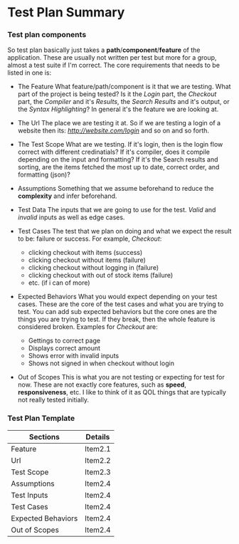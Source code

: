 # Test Plan Summary

### Test plan components
So test plan basically just takes a **path**/**component**/**feature** of the application. These are usually not written per test but more for a group, almost a test suite if I'm correct. The core requirements that needs to be listed in one is:

- The Feature
What feature/path/component is it that we are testing. What part of the project is being tested? Is it the *Login* part, the *Checkout* part, the *Compiler* and it's *Results*, the *Search Results* and it's output, or the *Syntax Highlighting*? In general it's the feature we are looking at.

- The Url
The place we are testing it at. So if we are testing a login of a website then its: *http://website.com/login* and so on and so forth.

- The Test Scope
What are we testing. If it's login, then is the login flow correct with different credinatials? If it's compiler, does it compile depending on the input and formatting? If it's the Search results and sorting, are the items fetched the most up to date, correct order, and formatting (json)?

- Assumptions
Something that we assume beforehand to reduce the **complexity** and infer beforehand.

- Test Data
The inputs that we are going to use for the test. *Valid* and *invalid* inputs as well as edge cases.

- Test Cases
The test that we plan on doing and what we expect the result to be: failure or success. For example, *Checkout*:
    - clicking checkout with items (success)
    - clicking checkout without items (failure)
    - clicking checkout without logging in (failure)
    - clicking checkout with out of stock items (failure)
    - etc. (if i can of more)

- Expected Behaviors
What you would expect depending on your test cases. These are the core of the test cases and what you are trying to test. You can add sub expected behaviors but the core ones are the things you are trying to test. If they break, then the whole feature is considered broken. Examples for *Checkout* are:
    - Gettings to correct page
    - Displays correct amount
    - Shows error with invalid inputs
    - Shows not signed in when checkout without login

- Out of Scopes
This is what you are not testing or expecting for test for now. These are not exactly core features, such as **speed**, **responsiveness**, etc. I like to think of it as QOL things that are typically not really tested initially.


### Test Plan Template

| Sections   | Details    |
|--------------- | --------------- |
| Feature            | Item2.1   |
| Url                | Item2.2   |
| Test Scope         | Item2.3   |
| Assumptions        | Item2.4   |
| Test Inputs        | Item2.4   |
| Test Cases         | Item2.4   |
| Expected Behaviors | Item2.4   |
| Out of Scopes      | Item2.4   |



